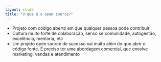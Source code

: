 ```yaml
---
layout: slide
title: "O que é o open source?"
---
```


-   Projeto com código aberto em que qualquer pessoa pode contribuir
-   Cultura muito forte de colaboração, senso se comunidade, autogestão, excelência, mentoria, etc
-   Um projeto open source de sucesso vai muito além do que abrir o código fonte. É preciso ter uma abordagem comercial, que envolve marketing, vendas e atendimento

